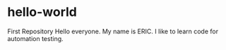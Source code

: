 # hello-world
First Repository
Hello everyone. My name is ERIC. I like to learn code for automation testing.

